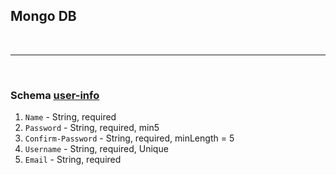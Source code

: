 ## Mongo DB

<br>
<hr>
<br>

### Schema <u> user-info </u>

1. `Name` - String, required
2. `Password` - String, required, min5
3. `Confirm-Password` - String, required, minLength = 5
4. `Username` - String, required, Unique
5. `Email` - String, required
